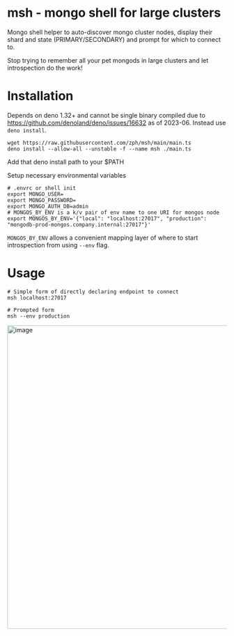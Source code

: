 # msh - mongo shell for large clusters

Mongo shell helper to auto-discover mongo cluster nodes, display their shard and state
(PRIMARY/SECONDARY) and prompt for which to connect to.

Stop trying to remember all your pet mongods in large clusters and let introspection do the work!

# Installation

Depends on deno 1.32+ and cannot be single binary compiled due to
https://github.com/denoland/deno/issues/16632 as of 2023-06. Instead use `deno install`.

```
wget https://raw.githubusercontent.com/zph/msh/main/main.ts
deno install --allow-all --unstable -f --name msh ./main.ts
```

Add that deno install path to your $PATH

Setup necessary environmental variables

```
# .envrc or shell init
export MONGO_USER=
export MONGO_PASSWORD=
export MONGO_AUTH_DB=admin
# MONGOS_BY_ENV is a k/v pair of env name to one URI for mongos node
export MONGOS_BY_ENV='{"local": "localhost:27017", "production": "mongodb-prod-mongos.company.internal:27017"}'
```

`MONGOS_BY_ENV` allows a convenient mapping layer of where to start introspection from using `--env`
flag.

# Usage

```
# Simple form of directly declaring endpoint to connect
msh localhost:27017

# Prompted form
msh --env production
```

<img width="697" alt="image" src="https://github.com/zph/msh/assets/1026584/003599bd-440d-465d-9900-7f884c3feb08">
